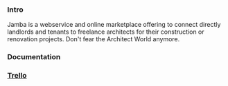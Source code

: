 
### Intro
Jamba is a webservice and online marketplace offering to connect directly landlords and tenants to freelance architects for their construction or renovation projects. Don't fear the Architect World anymore.

### Documentation 

### [Trello](https://trello.com/b/eOvepuLd/jamba)